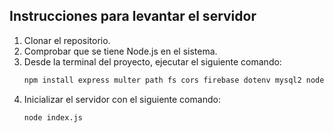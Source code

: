 ## Instrucciones para levantar el servidor

1. Clonar el repositorio.
2. Comprobar que se tiene Node.js en el sistema.
3. Desde la terminal del proyecto, ejecutar el siguiente comando: 
    ```bash
    npm install express multer path fs cors firebase dotenv mysql2 node-fetch@2 && npm install
    ```
4. Inicializar el servidor con el siguiente comando: 
    ```bash
    node index.js
    ```
